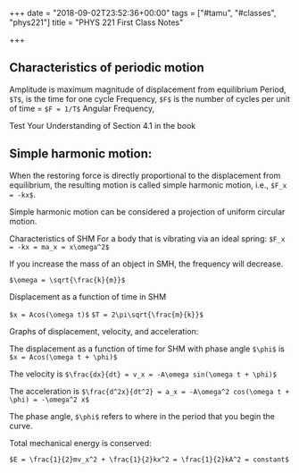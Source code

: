 +++
date = "2018-09-02T23:52:36+00:00"
tags = ["#tamu", "#classes", "phys221"]
title = "PHYS 221 First Class Notes"

+++
## Characteristics of periodic motion

Amplitude is maximum magnitude of displacement from equilibrium Period, `$T$`, is the time for one cycle Frequency, `$F$` is the number of cycles per unit of time = `$F = 1/T$`
Angular Frequency,

Test Your Understanding of Section 4.1 in the book

## Simple harmonic motion:

When the restoring force is directly proportional to the displacement from equilibrium, the resulting motion is called simple harmonic motion, i.e., `$F_x = -kx$`.

Simple harmonic motion can be considered a projection of uniform circular motion.

Characteristics of SHM For a body that is vibrating via an ideal spring: `$F_x = -kx = ma_x = x\omega^2$`

If you increase the mass of an object in SMH, the frequency will decrease.

`$\omega = \sqrt{\frac{k}{m}}$`

Displacement as a function of time in SHM

`$x = Acos(\omega t)$` `$T = 2\pi\sqrt{\frac{m}{k}}$`

Graphs of displacement, velocity, and acceleration:

The displacement as a function of time for SHM with phase angle `$\phi$` is `$x = Acos(\omega t + \phi)$`

The velocity is `$\frac{dx}{dt} = v_x = -A\omega sin(\omega t + \phi)$`

The acceleration is `$\frac{d^2x}{dt^2} = a_x = -A\omega^2 cos(\omega t + \phi) = -\omega^2 x$`

The phase angle, `$\phi$` refers to where in the period that you begin the curve.

Total mechanical energy is conserved:

`$E = \frac{1}{2}mv_x^2 + \frac{1}{2}kx^2 = \frac{1}{2}kA^2 = constant$`